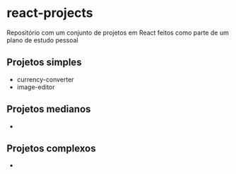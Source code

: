 # react-projects

Repositório com um conjunto de projetos em React feitos como parte de um plano de estudo pessoal

## Projetos simples

- currency-converter
- image-editor

## Projetos medianos

-

## Projetos complexos

-
